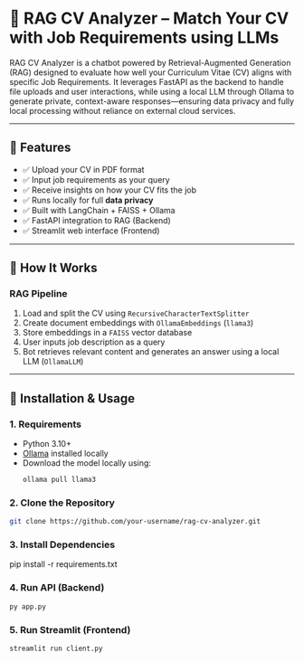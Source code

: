 # 🤖 RAG CV Analyzer – Match Your CV with Job Requirements using LLMs

RAG CV Analyzer is a chatbot powered by Retrieval-Augmented Generation (RAG) designed to evaluate how well your Curriculum Vitae (CV) aligns with specific Job Requirements. It leverages FastAPI as the backend to handle file uploads and user interactions, while using a local LLM through Ollama to generate private, context-aware responses—ensuring data privacy and fully local processing without reliance on external cloud services.

---

## 🚀 Features

- ✅ Upload your CV in PDF format
- ✅ Input job requirements as your query
- ✅ Receive insights on how your CV fits the job
- ✅ Runs locally for full **data privacy**
- ✅ Built with LangChain + FAISS + Ollama 
- ✅ FastAPI integration to RAG (Backend)
- ✅ Streamlit web interface (Frontend)

---

## 🧠 How It Works

### RAG Pipeline

1. Load and split the CV using `RecursiveCharacterTextSplitter`
2. Create document embeddings with `OllamaEmbeddings` (`llama3`)
3. Store embeddings in a `FAISS` vector database
4. User inputs job description as a query
5. Bot retrieves relevant content and generates an answer using a local LLM (`OllamaLLM`)

---

## 🧰 Installation & Usage

### 1. Requirements

- Python 3.10+
- [Ollama](https://ollama.com/) installed locally
- Download the model locally using:
  ```bash
  ollama pull llama3

### 2. Clone the Repository
```bash
git clone https://github.com/your-username/rag-cv-analyzer.git
```

### 3. Install Dependencies

pip install -r requirements.txt

### 4. Run API (Backend)
```bash
py app.py
```

### 5. Run Streamlit (Frontend)
```bash
streamlit run client.py
```